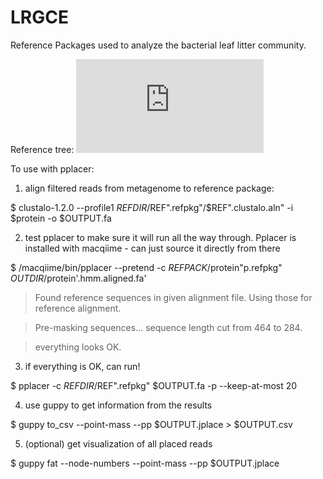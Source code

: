 # LRGCE

Reference Packages used to analyze the bacterial leaf litter community.

Reference tree:
![](https://github.com/alex-b-chase/LRGCE/blob/master/chase_suppfigure1.pdf)

To use with pplacer:

1. align filtered reads from metagenome to reference package:

$ clustalo-1.2.0 --profile1 $REFDIR/$REF".refpkg"/$REF".clustalo.aln" -i $protein -o $OUTPUT.fa

2. test pplacer to make sure it will run all the way through. Pplacer is installed with macqiime - can just source it directly from there

$ /macqiime/bin/pplacer --pretend -c $REFPACK/$protein"p.refpkg" $OUTDIR/$protein'.hmm.aligned.fa'

>Found reference sequences in given alignment file. Using those for reference alignment.

>Pre-masking sequences... sequence length cut from 464 to 284.

>everything looks OK.


3. if everything is OK, can run!

$ pplacer -c $REFDIR/$REF".refpkg" $OUTPUT.fa -p --keep-at-most 20

4. use guppy to get information from the results

$ guppy to_csv --point-mass --pp $OUTPUT.jplace > $OUTPUT.csv

5. (optional) get visualization of all placed reads

$ guppy fat --node-numbers --point-mass --pp $OUTPUT.jplace
